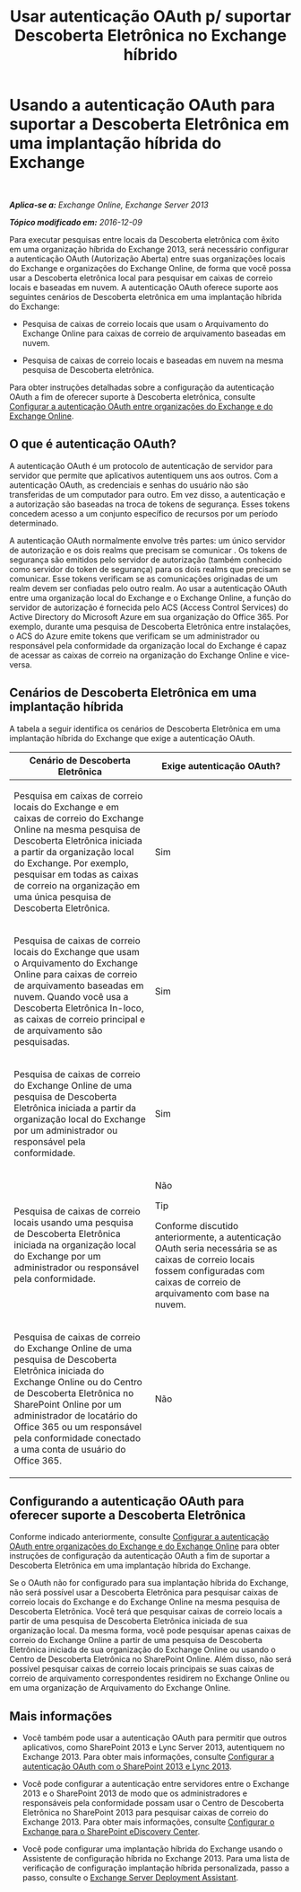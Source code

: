 ﻿---
title: 'Usar autenticação OAuth p/ suportar Descoberta Eletrônica no Exchange híbrido'
TOCTitle: Usando a autenticação OAuth para suportar a Descoberta Eletrônica em uma implantação híbrida do Exchange
ms:assetid: b069f8db-fbe1-4047-ad97-d00172ee6a12
ms:mtpsurl: https://technet.microsoft.com/pt-br/library/Dn497703(v=EXCHG.150)
ms:contentKeyID: 61292928
ms.date: 05/22/2018
mtps_version: v=EXCHG.150
ms.translationtype: MT
---

# Usando a autenticação OAuth para suportar a Descoberta Eletrônica em uma implantação híbrida do Exchange

 

_**Aplica-se a:** Exchange Online, Exchange Server 2013_

_**Tópico modificado em:** 2016-12-09_

Para executar pesquisas entre locais da Descoberta eletrônica com êxito em uma organização híbrida do Exchange 2013, será necessário configurar a autenticação OAuth (Autorização Aberta) entre suas organizações locais do Exchange e organizações do Exchange Online, de forma que você possa usar a Descoberta eletrônica local para pesquisar em caixas de correio locais e baseadas em nuvem. A autenticação OAuth oferece suporte aos seguintes cenários de Descoberta eletrônica em uma implantação híbrida do Exchange:

  - Pesquisa de caixas de correio locais que usam o Arquivamento do Exchange Online para caixas de correio de arquivamento baseadas em nuvem.

  - Pesquisa de caixas de correio locais e baseadas em nuvem na mesma pesquisa de Descoberta eletrônica.

Para obter instruções detalhadas sobre a configuração da autenticação OAuth a fim de oferecer suporte à Descoberta eletrônica, consulte [Configurar a autenticação OAuth entre organizações do Exchange e do Exchange Online](configure-oauth-authentication-between-exchange-and-exchange-online-organizations-exchange-2013-help.md).

## O que é autenticação OAuth?

A autenticação OAuth é um protocolo de autenticação de servidor para servidor que permite que aplicativos autentiquem uns aos outros. Com a autenticação OAuth, as credenciais e senhas do usuário não são transferidas de um computador para outro. Em vez disso, a autenticação e a autorização são baseadas na troca de tokens de segurança. Esses tokens concedem acesso a um conjunto específico de recursos por um período determinado.

A autenticação OAuth normalmente envolve três partes: um único servidor de autorização e os dois realms que precisam se comunicar . Os tokens de segurança são emitidos pelo servidor de autorização (também conhecido como servidor do token de segurança) para os dois realms que precisam se comunicar. Esse tokens verificam se as comunicações originadas de um realm devem ser confiadas pelo outro realm. Ao usar a autenticação OAuth entre uma organização local do Exchange e o Exchange Online, a função do servidor de autorização é fornecida pelo ACS (Access Control Services) do Active Directory do Microsoft Azure em sua organização do Office 365. Por exemplo, durante uma pesquisa de Descoberta Eletrônica entre instalações, o ACS do Azure emite tokens que verificam se um administrador ou responsável pela conformidade da organização local do Exchange é capaz de acessar as caixas de correio na organização do Exchange Online e vice-versa.

## Cenários de Descoberta Eletrônica em uma implantação híbrida

A tabela a seguir identifica os cenários de Descoberta Eletrônica em uma implantação híbrida do Exchange que exige a autenticação OAuth.


<table>
<colgroup>
<col style="width: 50%" />
<col style="width: 50%" />
</colgroup>
<thead>
<tr class="header">
<th>Cenário de Descoberta Eletrônica</th>
<th>Exige autenticação OAuth?</th>
</tr>
</thead>
<tbody>
<tr class="odd">
<td><p>Pesquisa em caixas de correio locais do Exchange e em caixas de correio do Exchange Online na mesma pesquisa de Descoberta Eletrônica iniciada a partir da organização local do Exchange. Por exemplo, pesquisar em todas as caixas de correio na organização em uma única pesquisa de Descoberta Eletrônica.</p></td>
<td><p>Sim</p></td>
</tr>
<tr class="even">
<td><p>Pesquisa de caixas de correio locais do Exchange que usam o Arquivamento do Exchange Online para caixas de correio de arquivamento baseadas em nuvem. Quando você usa a Descoberta Eletrônica In-loco, as caixas de correio principal e de arquivamento são pesquisadas.</p></td>
<td><p>Sim</p></td>
</tr>
<tr class="odd">
<td><p>Pesquisa de caixas de correio do Exchange Online de uma pesquisa de Descoberta Eletrônica iniciada a partir da organização local do Exchange por um administrador ou responsável pela conformidade.</p></td>
<td><p>Sim</p></td>
</tr>
<tr class="even">
<td><p>Pesquisa de caixas de correio locais usando uma pesquisa de Descoberta Eletrônica iniciada na organização local do Exchange por um administrador ou responsável pela conformidade.</p></td>
<td><p>Não</p>

> [!TIP]  
> Conforme discutido anteriormente, a autenticação OAuth seria necessária se as caixas de correio locais fossem configuradas com caixas de correio de arquivamento com base na nuvem.


</td>
</tr>
<tr class="odd">
<td><p>Pesquisa de caixas de correio do Exchange Online de uma pesquisa de Descoberta Eletrônica iniciada do Exchange Online ou do Centro de Descoberta Eletrônica no SharePoint Online por um administrador de locatário do Office 365 ou um responsável pela conformidade conectado a uma conta de usuário do Office 365.</p></td>
<td><p>Não</p></td>
</tr>
</tbody>
</table>


## Configurando a autenticação OAuth para oferecer suporte a Descoberta Eletrônica

Conforme indicado anteriormente, consulte [Configurar a autenticação OAuth entre organizações do Exchange e do Exchange Online](configure-oauth-authentication-between-exchange-and-exchange-online-organizations-exchange-2013-help.md) para obter instruções de configuração da autenticação OAuth a fim de suportar a Descoberta Eletrônica em uma implantação híbrida do Exchange.

Se o OAuth não for configurado para sua implantação híbrida do Exchange, não será possível usar a Descoberta Eletrônica para pesquisar caixas de correio locais do Exchange e do Exchange Online na mesma pesquisa de Descoberta Eletrônica. Você terá que pesquisar caixas de correio locais a partir de uma pesquisa de Descoberta Eletrônica iniciada de sua organização local. Da mesma forma, você pode pesquisar apenas caixas de correio do Exchange Online a partir de uma pesquisa de Descoberta Eletrônica iniciada de sua organização do Exchange Online ou usando o Centro de Descoberta Eletrônica no SharePoint Online. Além disso, não será possível pesquisar caixas de correio locais principais se suas caixas de correio de arquivamento correspondentes residirem no Exchange Online ou em uma organização de Arquivamento do Exchange Online.

## Mais informações

  - Você também pode usar a autenticação OAuth para permitir que outros aplicativos, como SharePoint 2013 e Lync Server 2013, autentiquem no Exchange 2013. Para obter mais informações, consulte [Configurar a autenticação OAuth com o SharePoint 2013 e Lync 2013](configure-oauth-authentication-with-sharepoint-2013-and-lync-2013-exchange-2013-help.md).

  - Você pode configurar a autenticação entre servidores entre o Exchange 2013 e o SharePoint 2013 de modo que os administradores e responsáveis pela conformidade possam usar o Centro de Descoberta Eletrônica no SharePoint 2013 para pesquisar caixas de correio do Exchange 2013. Para obter mais informações, consulte [Configurar o Exchange para o SharePoint eDiscovery Center](configure-exchange-for-sharepoint-ediscovery-center-exchange-2013-help.md).

  - Você pode configurar uma implantação híbrida do Exchange usando o Assistente de configuração híbrida no Exchange 2013. Para uma lista de verificação de configuração implantação híbrida personalizada, passo a passo, consulte o [Exchange Server Deployment Assistant](https://go.microsoft.com/fwlink/p/?linkid=277105).

